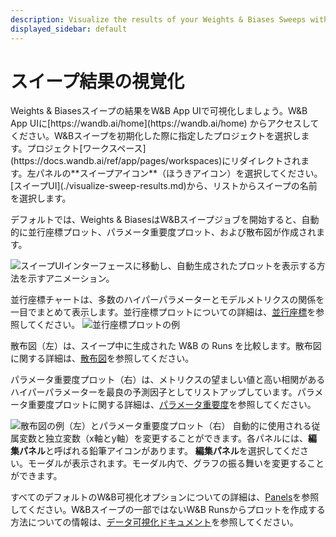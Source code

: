 ```yaml
---
description: Visualize the results of your Weights & Biases Sweeps with the W&B App UI.
displayed_sidebar: default
---
```


# スイープ結果の視覚化

<head>
  <title>W&Bスイープの結果を視覚化する</title>
</head>
Weights & Biasesスイープの結果をW&B App UIで可視化しましょう。W&B App UIに[https://wandb.ai/home](https://wandb.ai/home) からアクセスしてください。W&Bスイープを初期化した際に指定したプロジェクトを選択します。プロジェクト[ワークスペース](https://docs.wandb.ai/ref/app/pages/workspaces)にリダイレクトされます。左パネルの**スイープアイコン**（ほうきアイコン）を選択してください。[スイープUI](./visualize-sweep-results.md)から、リストからスイープの名前を選択します。

デフォルトでは、Weights & BiasesはW&Bスイープジョブを開始すると、自動的に並行座標プロット、パラメータ重要度プロット、および散布図が作成されます。

![スイープUIインターフェースに移動し、自動生成されたプロットを表示する方法を示すアニメーション。](/images/sweeps/navigation_sweeps_ui.gif)

並行座標チャートは、多数のハイパーパラメーターとモデルメトリクスの関係を一目でまとめて表示します。並行座標プロットについての詳細は、[並行座標](../app/features/panels/parallel-coordinates)を参照してください。
![並行座標プロットの例](/images/sweeps/example_parallel_coordiantes_plot.png)

散布図（左）は、スイープ中に生成された W&B の Runs を比較します。散布図に関する詳細は、[散布図](../app/features/panels/scatter-plot.md)を参照してください。

パラメータ重要度プロット（右）は、メトリクスの望ましい値と高い相関があるハイパーパラメーターを最良の予測因子としてリストアップしています。パラメータ重要度プロットに関する詳細は、[パラメータ重要度](../app/features/panels/parameter-importance.md)を参照してください。

![散布図の例（左）とパラメータ重要度プロット（右）](/images/sweeps/scatter_and_parameter_importance.png)
自動的に使用される従属変数と独立変数（x軸とy軸）を変更することができます。各パネルには、**編集パネル**と呼ばれる鉛筆アイコンがあります。 **編集パネル**を選択してください。モーダルが表示されます。モーダル内で、グラフの振る舞いを変更することができます。

すべてのデフォルトのW&B可視化オプションについての詳細は、[Panels](../app/features/panels/intro.md)を参照してください。W&Bスイープの一部ではないW&B Runsからプロットを作成する方法についての情報は、[データ可視化ドキュメント](https://docs.wandb.ai/guides/tables)を参照してください。